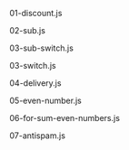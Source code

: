 01-discount.js

02-sub.js

03-sub-switch.js

03-switch.js

04-delivery.js

05-even-number.js

06-for-sum-even-numbers.js

07-antispam.js
